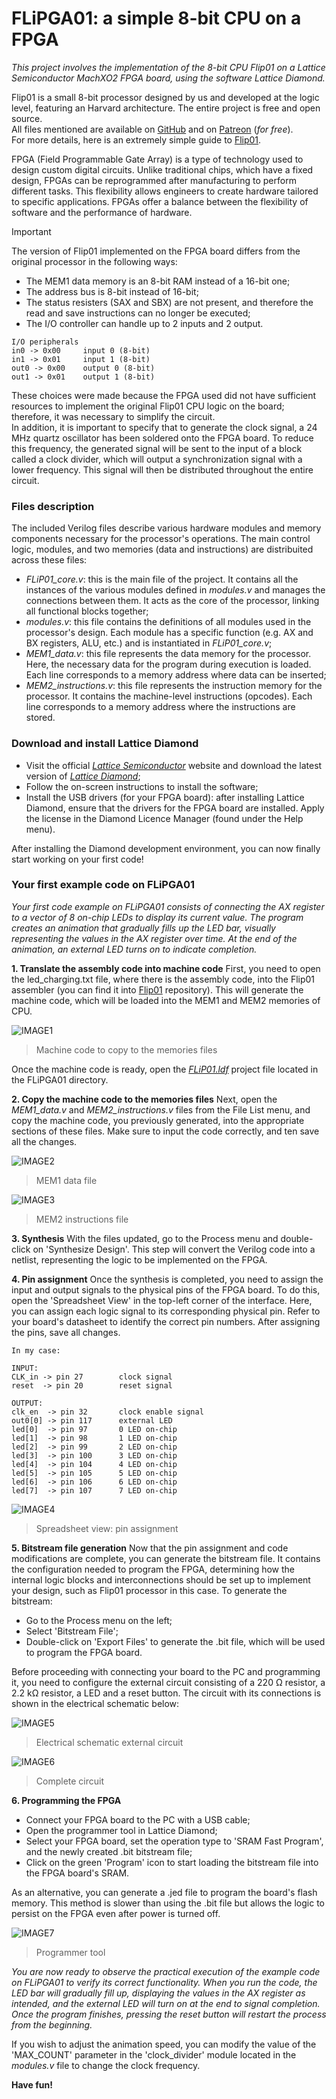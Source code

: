 # FLiPGA01: a simple 8-bit CPU on a FPGA

*This project involves the implementation of the 8-bit CPU Flip01 on a Lattice Semiconductor MachXO2 FPGA board, using the software Lattice Diamond.*

Flip01 is a small 8-bit processor designed by us and developed at the logic level, featuring an Harvard architecture. The entire project is free and open source. </br> 
All files mentioned are available on [GitHub](https://github.com/pescetti-studio/Flip01-CPU) and on [Patreon](https://www.patreon.com/c/PescettiStudio) (_for free_). </br>
For more details, here is an extremely simple guide to [Flip01](https://medium.com/@biasolo.riccardo/flip01-a-simple-yet-versatile-8-bit-cpu-fc01c36d5922).

FPGA (Field Programmable Gate Array) is a type of technology used to design custom digital circuits. Unlike traditional chips, which have a fixed design, FPGAs can be reprogrammed after manufacturing to perform different tasks. This flexibility allows engineers to create hardware tailored to specific applications. FPGAs offer a balance between the flexibility of software and the performance of hardware.

> [!Important]
> The version of Flip01 implemented on the FPGA board differs from the original processor in the following ways:
> - The MEM1 data memory is an 8-bit RAM instead of a 16-bit one;
> - The address bus is 8-bit instead of 16-bit;
> - The status resisters (SAX and SBX) are not present, and therefore the read and save instructions can no longer be executed;
> - The I/O controller can handle up to 2 inputs and 2 output.
```
I/O peripherals
in0 -> 0x00		input 0 (8-bit)
in1 -> 0x01		input 1 (8-bit)
out0 -> 0x00	output 0 (8-bit)
out1 -> 0x01	output 1 (8-bit)
```
These choices were made because the FPGA used did not have sufficient resources to implement the original Flip01 CPU logic on the board; therefore, it was necessary to simplify the circuit. </br>
In addition, it is important to specify that to generate the clock signal, a 24 MHz quartz oscillator has been soldered onto the FPGA board. To reduce this frequency, the generated signal will be sent to the input of a block called a clock divider, which will output a synchronization signal with a lower frequency.
This signal will then be distributed throughout the entire circuit.

### Files description
The included Verilog files describe various hardware modules and memory components necessary for the processor's operations. The main control logic, modules, and two memories (data and instructions) are distribuited across these files:
- *FLiP01_core.v*: this is the main file of the project. It contains all the instances of the various modules defined in *modules.v* and manages the connections between them. It acts as the core of the processor, linking all functional blocks together;
- *modules.v*: this file contains the definitions of all modules used in the processor's design. Each module has a specific function (e.g. AX and BX registers, ALU, etc.) and is instantiated in *FLiP01_core.v*;
- *MEM1_data.v*: this file represents the data memory for the processor. Here, the necessary data for the program during execution is loaded. Each line corresponds to a memory address where data can be inserted;
- *MEM2_instructions.v*: this file represents the instruction memory for the processor. It contains the machine-level instructions (opcodes). Each line corresponds to a memory address where the instructions are stored.

### Download and install Lattice Diamond
- Visit the official [*Lattice Semiconductor*](https://www.latticesemi.com/?gad_source=1&gclid=Cj0KCQjwyL24BhCtARIsALo0fSBowV5IMt6s9p9OIYfY4seBhFlZ1W9I1tnUsf_0BkEmCV1MAlQxzqAaAjzhEALw_wcB) website and download the latest version of [*Lattice Diamond*](https://www.latticesemi.com/latticediamond);
- Follow the on-screen instructions to install the software;
- Install the USB drivers (for your FPGA board): after installing Lattice Diamond, ensure that the drivers for the FPGA board are installed. Apply the license in the Diamond Licence Manager (found under the Help menu).

After installing the Diamond development environment, you can now finally start working on your first code!

### Your first example code on FLiPGA01
*Your first code example on FLiPGA01 consists of connecting the AX register to a vector of 8 on-chip LEDs to display its current value. The program creates an animation that gradually fills up the LED bar, visually representing the values in the AX register over time. At the end of the animation, an external LED turns on to indicate completion.*

**1. Translate the assembly code into machine code**
First, you need to open the led_charging.txt file, where there is the assembly code, into the Flip01 assembler (you can find it into [Flip01](https://github.com/pescetti-studio/Flip01-CPU) repository). This will generate the machine code, which will be loaded into the MEM1 and MEM2 memories of CPU.

![IMAGE1](https://github.com/user-attachments/assets/88b5ca6d-c356-484e-8c51-1335b8dd51ff)
> Machine code to copy to the memories files

Once the machine code is ready, open the [*FLiP01.ldf*](https://github.com/pescetti-studio/FlipGA01/blob/main/FlipGA01/FLiP01.ldf) project file located in the FLiPGA01 directory.

**2. Copy the machine code to the memories files**
Next, open the *MEM1_data.v* and *MEM2_instructions.v* files from the File List menu, and copy the machine code, you previously generated, into the appropriate sections of these files. Make sure to input the code correctly, and ten save all the changes.

![IMAGE2](https://github.com/user-attachments/assets/b3f968a5-592f-40df-9093-183b0e91d285)
> MEM1 data file

![IMAGE3](https://github.com/user-attachments/assets/3153f4b0-df08-42df-882e-25eea3fc2c47)
> MEM2 instructions file

**3. Synthesis**
With the files updated, go to the Process menu and double-click on 'Synthesize Design'. This step will convert the Verilog code into a netlist, representing the logic to be implemented on the FPGA.

**4. Pin assignment**
Once the synthesis is completed, you need to assign the input and output signals to the physical pins of the FPGA board. To do this, open the 'Spreadsheet View' in the top-left corner of the interface. Here, you can assign each logic signal to its corresponding physical pin. Refer to your board's datasheet to identify the correct pin numbers. After assigning the pins, save all changes.
```
In my case:

INPUT:
CLK_in -> pin 27		clock signal
reset  -> pin 20		reset signal

OUTPUT:
clk_en  -> pin 32		clock enable signal
out0[0] -> pin 117		external LED
led[0]  -> pin 97		0 LED on-chip
led[1]  -> pin 98		1 LED on-chip
led[2]  -> pin 99		2 LED on-chip
led[3]  -> pin 100		3 LED on-chip
led[4]  -> pin 104		4 LED on-chip
led[5]  -> pin 105		5 LED on-chip
led[6]  -> pin 106		6 LED on-chip
led[7]  -> pin 107		7 LED on-chip
```

![IMAGE4](https://github.com/user-attachments/assets/1c52ebbe-d80b-4d93-a6f3-7cdf318e1052)
> Spreadsheet view: pin assignment

**5. Bitstream file generation**
Now that the pin assignment and code modifications are complete, you can generate the bitstream file. It contains the configuration needed to program the FPGA, determining how the internal logic blocks and interconnections should be set up to implement your design, such as Flip01 processor in this case.
To generate the bitstream:
- Go to the Process menu on the left;
- Select 'Bitstream File';
- Double-click on 'Export Files' to generate the .bit file, which will be used to program the FPGA board.

Before proceeding with connecting your board to the PC and programming it, you need to configure the external circuit consisting of a 220 Ω resistor, a 2.2 kΩ resistor, a LED and a reset button.
The circuit with its connections is shown in the electrical schematic below:

![IMAGE5](https://github.com/user-attachments/assets/fffcdaa6-d989-4214-bc06-93094fc821d9)
>  Electrical schematic external circuit

![IMAGE6](https://github.com/user-attachments/assets/8ff3b1bd-045f-4528-80d0-73236b06ba02)
>  Complete circuit

**6. Programming the FPGA**
- Connect your FPGA board to the PC with a USB cable;
- Open the programmer tool in Lattice Diamond;
- Select your FPGA board, set the operation type to 'SRAM Fast Program', and the newly created .bit bitstream file;
- Click on the green 'Program' icon to start loading the bitstream file into the FPGA board's SRAM.

As an alternative, you can generate a .jed file to program the board's flash memory. This method is slower than using the .bit file but allows the logic to persist on the FPGA even after power is turned off.

![IMAGE7](https://github.com/user-attachments/assets/5ef5b2af-53fc-4316-8caa-3e0f78be92f6)
> Programmer tool

*You are now ready to observe the practical execution of the example code on FLiPGA01 to verify its correct functionality. When you run the code, the LED bar will gradually fill up, displaying the values in the AX register as intended, and the external LED will turn on at the end to signal completion.*
*Once the program finishes, pressing the reset button will restart the process from the beginning.*

If you wish to adjust the animation speed, you can modify the value of the 'MAX_COUNT' parameter in the 'clock_divider' module located in the *modules.v* file to change the clock frequency.

**Have fun!**
